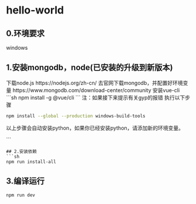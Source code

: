 # hello-world
## 0.环境要求
windows
## 1.安装mongodb，node(已安装的升级到新版本)
<p>
下载node.js https://nodejs.org/zh-cn/
去官网下载mongodb，并配置好环境变量 https://www.mongodb.com/download-center/community
安装vue-cli
```sh
npm install -g @vue/cli
```
注：如果接下来提示有关gyp的报错
执行以下步骤

```sh
npm install --global --production windows-build-tools
```
以上步骤会自动安装python，如果你已经安装python，请添加新的环境变量。
</p>
```

```
## 2.安装依赖
```sh
npm run install-all
```

## 3.编译运行
```sh
npm run dev
```
